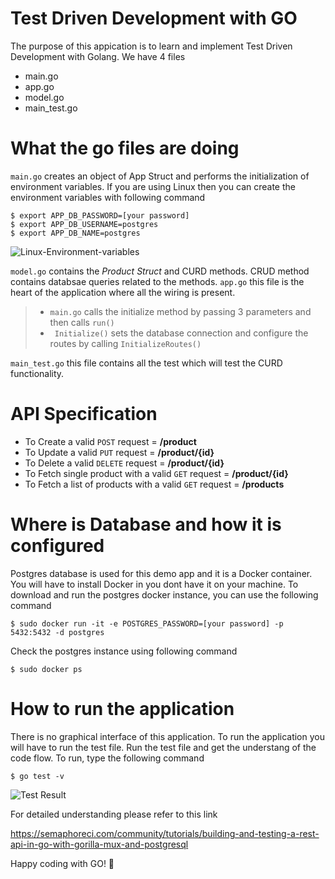 # Test Driven Development with GO
The purpose of this appication is to learn and implement Test Driven Development with Golang. 
We have 4 files
- main.go
- app.go
- model.go
- main_test.go

# What the go files are doing  

```main.go``` creates an object of App Struct and performs the initialization of environment variables. If you are using Linux then you can create the environment variables with following command

```shell
$ export APP_DB_PASSWORD=[your password]
$ export APP_DB_USERNAME=postgres
$ export APP_DB_NAME=postgres 
```
![Linux-Environment-variables](https://i.ibb.co/TYdYFpb/Screenshot-env-var.png)

```model.go``` contains the *Product Struct* and CURD methods. CRUD method contains databsae queries related to the methods.
```app.go``` this file is the heart of the application where all the wiring is present. 
> - ```main.go``` calls the initialize method by passing 3 parameters and then calls ```run()``` 
> - ``` Initialize()``` sets the database connection and configure the routes by calling ```InitializeRoutes()``` 

```main_test.go```  this file contains all the test which will test the CURD functionality. 

# API Specification
    
- To Create a valid ```POST``` request = **/product**
- To Update a valid ```PUT``` request = **/product/{id}**
- To Delete a valid ```DELETE``` request = **/product/{id}**
- To Fetch single product with a valid ```GET``` request = **/product/{id}**
- To Fetch a list of products with a valid ```GET``` request = **/products**
    
# Where is Database and how it is configured

Postgres database is used for this demo app and it is a Docker container. 
You will have to install Docker in you dont have it on your machine.
To download and run the postgres docker instance, you can use the following command
```shell
$ sudo docker run -it -e POSTGRES_PASSWORD=[your password] -p 5432:5432 -d postgres
```
Check the postgres instance using following command
```shell
$ sudo docker ps
```

# How to run the application
There is no graphical interface of this application. To run the application you will have to run the test file.
Run the test file and get the understang of the code flow. 
To run, type the following command
```shell 
$ go test -v 
```

![Test Result](https://i.ibb.co/jD2LxCG/Go-Test-Result.png)

For detailed understanding please refer to this link 

https://semaphoreci.com/community/tutorials/building-and-testing-a-rest-api-in-go-with-gorilla-mux-and-postgresql

Happy coding with GO! :herb:
